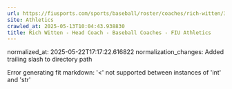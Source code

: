 ```yaml
---
url: https://fiusports.com/sports/baseball/roster/coaches/rich-witten/3302/
site: Athletics
crawled_at: 2025-05-13T10:04:43.938830
title: Rich Witten - Head Coach - Baseball Coaches - FIU Athletics
---
```

normalized_at: 2025-05-22T17:17:22.616822
normalization_changes: Added trailing slash to directory path

Error generating fit markdown: '<' not supported between instances of 'int' and 'str'